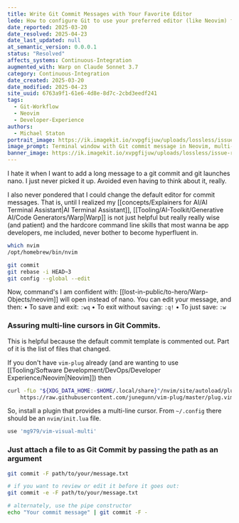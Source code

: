 ```yaml
---
title: Write Git Commit Messages with Your Favorite Editor
lede: How to configure Git to use your preferred editor (like Neovim) for writing multi-line commit messages, plus tips for advanced commit workflows.
date_reported: 2025-03-20
date_resolved: 2025-04-23
date_last_updated: null
at_semantic_version: 0.0.0.1
status: "Resolved"
affects_systems: Continuous-Integration
augmented_with: Warp on Claude Sonnet 3.7
category: Continuous-Integration
date_created: 2025-03-20
date_modified: 2025-04-23
site_uuid: 6763a9f1-61e6-4d8e-8d7c-2cbd3eedf241
tags:
  - Git-Workflow
  - Neovim
  - Developer-Experience
authors:
  - Michael Staton
portrait_image: https://ik.imagekit.io/xvpgfijuw/uploads/lossless/issue-resolutions/2025-05-05_portrait_image_Write-git-commit-messages-with-your-favorite-editor_c751e467-56a7-4abc-a9ee-0ee63783d876_dfRuaVvVD.webp
image_prompt: Terminal window with Git commit message in Neovim, multi-line editing, and configuration icons, in a modern developer setup.
banner_image: https://ik.imagekit.io/xvpgfijuw/uploads/lossless/issue-resolutions/2025-05-05_banner_image_Write-git-commit-messages-with-your-favorite-editor_e2e47810-9b95-451d-925f-b6d047f446d1_ynpchTDln.webp
---
```

I hate it when I want to add a long message to a git commit and git launches nano.  I just never picked it up. Avoided even having to think about it, really. 

I also never pondered that I could change the default editor for commit messages. That is, until I realized my [[concepts/Explainers for AI/AI Terminal Assistant|AI Terminal Assistant]], [[Tooling/AI-Toolkit/Generative AI/Code Generators/Warp|Warp]] is not just helpful but really really wise (and patient) and the hardcore command line skills that most wanna be app developers, me included, never bother to become hyperfluent in.  

```bash
which nvim
/opt/homebrew/bin/nvim
```

```bash
git commit
git rebase -i HEAD~3
git config --global --edit
```

Now, command's I am confident with:
[[lost-in-public/to-hero/Warp-Objects/neovim]] will open instead of nano. You can edit your message, and then:
•  To save and exit: `:wq`
•  To exit without saving: `:q!`
•  To just save: `:w`

### Assuring multi-line cursors in Git Commits. 
This is helpful because the default commit template is commented out. Part of it is the list of files that changed.  

If you don't have `vim-plug` already (and are wanting to use [[Tooling/Software Development/DevOps/Developer Experience/Neovim|Neovim]]) then 
```bash
curl -fLo "${XDG_DATA_HOME:-$HOME/.local/share}"/nvim/site/autoload/plug.vim --create-dirs \
    https://raw.githubusercontent.com/junegunn/vim-plug/master/plug.vim
```

So, install a plugin that provides a multi-line cursor. 
From `~/.config` there should be an `nvim/init.lua` file.
```lua
use 'mg979/vim-visual-multi'
```

### Just attach a file to as Git Commit by passing the path as an argument
```bash
git commit -F path/to/your/message.txt

# if you want to review or edit it before it goes out:
git commit -e -F path/to/your/message.txt

# alternately, use the pipe constructor
echo "Your commit message" | git commit -F -